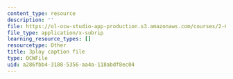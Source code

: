 ```yaml
---
content_type: resource
description: ''
file: https://ol-ocw-studio-app-production.s3.amazonaws.com/courses/2-627-fundamentals-of-photovoltaics-fall-2013/a286fbb431885356aa4a118abdf8ec04_yHzpj_MDOdk.vtt
file_type: application/x-subrip
learning_resource_types: []
resourcetype: Other
title: 3play caption file
type: OCWFile
uid: a286fbb4-3188-5356-aa4a-118abdf8ec04
---
```

